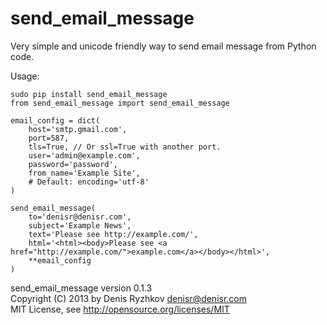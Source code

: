 send_email_message
==================

Very simple and unicode friendly way to send email message from Python code.

Usage:

    sudo pip install send_email_message
    from send_email_message import send_email_message

    email_config = dict(
        host='smtp.gmail.com',
        port=587,
        tls=True, // Or ssl=True with another port.
        user='admin@example.com',
        password='password',
        from_name='Example Site',
        # Default: encoding='utf-8'
    )

    send_email_message(
        to='denisr@denisr.com',
        subject='Example News',
        text='Please see http://example.com/',
        html='<html><body>Please see <a href="http://example.com/">example.com</a></body></html>',
        **email_config
    )

send_email_message version 0.1.3  
Copyright (C) 2013 by Denis Ryzhkov <denisr@denisr.com>  
MIT License, see http://opensource.org/licenses/MIT
